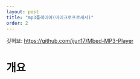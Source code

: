 ```yaml
---
layout: post
title: "mp3플레이어(마이크로프로세서)"
order: 2
---
```


깃허브: <https://github.com/ijun17/Mbed-MP3-Player>

# 개요

